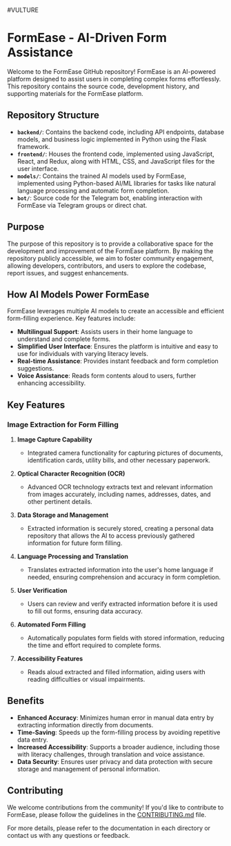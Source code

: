#VULTURE

# FormEase - AI-Driven Form Assistance

Welcome to the FormEase GitHub repository! FormEase is an AI-powered platform designed to assist users in completing complex forms effortlessly. This repository contains the source code, development history, and supporting materials for the FormEase platform.

## Repository Structure

- **`backend/`**: Contains the backend code, including API endpoints, database models, and business logic implemented in Python using the Flask framework.
- **`frontend/`**: Houses the frontend code, implemented using JavaScript, React, and Redux, along with HTML, CSS, and JavaScript files for the user interface.
- **`models/`**: Contains the trained AI models used by FormEase, implemented using Python-based AI/ML libraries for tasks like natural language processing and automatic form completion.
- **`bot/`**: Source code for the Telegram bot, enabling interaction with FormEase via Telegram groups or direct chat.

## Purpose

The purpose of this repository is to provide a collaborative space for the development and improvement of the FormEase platform. By making the repository publicly accessible, we aim to foster community engagement, allowing developers, contributors, and users to explore the codebase, report issues, and suggest enhancements.

## How AI Models Power FormEase

FormEase leverages multiple AI models to create an accessible and efficient form-filling experience. Key features include:

- **Multilingual Support**: Assists users in their home language to understand and complete forms.
- **Simplified User Interface**: Ensures the platform is intuitive and easy to use for individuals with varying literacy levels.
- **Real-time Assistance**: Provides instant feedback and form completion suggestions.
- **Voice Assistance**: Reads form contents aloud to users, further enhancing accessibility.

## Key Features

### Image Extraction for Form Filling

1. **Image Capture Capability**
   - Integrated camera functionality for capturing pictures of documents, identification cards, utility bills, and other necessary paperwork.

2. **Optical Character Recognition (OCR)**
   - Advanced OCR technology extracts text and relevant information from images accurately, including names, addresses, dates, and other pertinent details.

3. **Data Storage and Management**
   - Extracted information is securely stored, creating a personal data repository that allows the AI to access previously gathered information for future form filling.

4. **Language Processing and Translation**
   - Translates extracted information into the user's home language if needed, ensuring comprehension and accuracy in form completion.

5. **User Verification**
   - Users can review and verify extracted information before it is used to fill out forms, ensuring data accuracy.

6. **Automated Form Filling**
   - Automatically populates form fields with stored information, reducing the time and effort required to complete forms.

7. **Accessibility Features**
   - Reads aloud extracted and filled information, aiding users with reading difficulties or visual impairments.

## Benefits

- **Enhanced Accuracy**: Minimizes human error in manual data entry by extracting information directly from documents.
- **Time-Saving**: Speeds up the form-filling process by avoiding repetitive data entry.
- **Increased Accessibility**: Supports a broader audience, including those with literacy challenges, through translation and voice assistance.
- **Data Security**: Ensures user privacy and data protection with secure storage and management of personal information.

## Contributing

We welcome contributions from the community! If you'd like to contribute to FormEase, please follow the guidelines in the [CONTRIBUTING.md](CONTRIBUTING.md) file.


For more details, please refer to the documentation in each directory or contact us with any questions or feedback.
